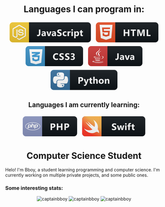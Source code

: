 <h1 align="center">Languages I can program in:</h1>

<p align="center">
  <img src="https://github.com/MikeCodesDotNET/ColoredBadges/blob/master/svg/dev/languages/js.svg" style="vertical-align:top; margin:6px">
  <img src="https://github.com/MikeCodesDotNET/ColoredBadges/blob/master/svg/dev/languages/html.svg" style="vertical-align:top; margin:6px">
  <img src="https://github.com/MikeCodesDotNET/ColoredBadges/blob/master/svg/dev/languages/css3.svg" style="vertical-align:top; margin:6px">
  <img src="https://github.com/MikeCodesDotNET/ColoredBadges/blob/master/svg/dev/languages/java.svg" style="vertical-align:top; margin:6px">
  <img src="https://github.com/MikeCodesDotNET/ColoredBadges/blob/master/svg/dev/languages/python.svg" style="vertical-align:top; margin:6px">
</p>

<h2 align="center">Languages I am currently learning:</h2>
<p align="center">
  <img src="https://github.com/MikeCodesDotNET/ColoredBadges/blob/master/svg/dev/languages/php.svg" style="vertical-align:top; margin:6px">
  <img src="https://github.com/MikeCodesDotNET/ColoredBadges/blob/master/svg/dev/languages/swift.svg" style="vertical-align:top; margin:6px">
</p>

<h1 align="center">Computer Science Student</h1>
<p>
  Helo! I'm Bboy, a student learning programming and computer science. I'm currently working on multiple private projects, and some public ones.
</p>

<h3>Some interesting stats:</h3>
<p align="center"> 
  <img src="https://github-readme-stats.vercel.app/api?username=captainbboy&show_icons=true&theme=tokyonight&count_private=true" alt="captainbboy" />
  <img src="https://github-readme-stats.vercel.app/api/top-langs/?username=captainbboy&theme=tokyonight&count_private=true" alt="captainbboy" />
  <img src="https://github-readme-streak-stats.herokuapp.com/?user=captainbboy&hide_border=true&theme=tokyonight&count_private=true" alt="captainbboy" />
</p>
